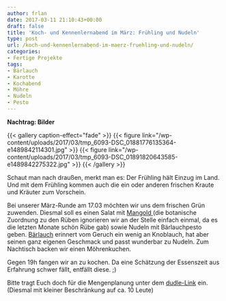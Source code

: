 ```yaml
---
author: frlan
date: 2017-03-11 21:10:43+00:00
draft: false
title: 'Koch- und Kennenlernabend im März: Frühling und Nudeln'
type: post
url: /koch-und-kennenlernabend-im-maerz-fruehling-und-nudeln/
categories:
- Fertige Projekte
tags:
- Bärlauch
- Karotte
- Kochabend
- Möhre
- Nudeln
- Pesto
---
```


**Nachtrag: Bilder**


{{< gallery caption-effect="fade" >}}
  {{< figure link="/wp-content/uploads/2017/03/tmp_6093-DSC_01881776135364-e1489842114301.jpg" >}}
{{< figure link="/wp-content/uploads/2017/03/tmp_6093-DSC_01891820643585-e1489842275322.jpg" >}}
{{< /gallery >}}

Schaut man nach draußen, merkt man es: Der Frühling hält Einzug im Land. Und mit dem Frühling kommen auch die ein oder anderen frischen Kraute und Kräuter zum Vorschein.

Bei unserer März-Runde am 17.03 möchten wir uns dem frischen Grün zuwenden. <!-- more -->
Diesmal soll es einen Salat mit [Mangold ](/de.wikipedia.org/wiki/Mangold)(die botanische Zuordnung zu den Rüben ignorieren wir an der Stelle einfach einmal, da es die letzten Monate schön Rübe gab) sowie Nudeln mit Bärlauchpesto geben. [Bärlauch](/de.wikipedia.org/wiki/B%C3%A4rlauch) erinnert vom Geruch ein wenig an Knoblauch, hat aber seinen ganz eigenen Geschmack und passt wunderbar zu Nudeln. Zum Nachtisch backen wir einen Möhrenkuchen.

Gegen 19h fangen wir an zu kochen. Da eine Schätzung der Essenszeit aus Erfahrung schwer fällt, entfällt diese. ;)

Bitte tragt Euch doch für die Mengenplanung unter dem [dudle-Link](https://dudle.inf.tu-dresden.de/jqadve7k/) ein. (Diesmal mit kleiner Beschränkung auf ca. 10 Leute)



